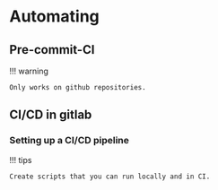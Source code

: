 # Automating

## Pre-commit-CI

!!! warning

    Only works on github repositories.

## CI/CD in gitlab

### Setting up a CI/CD pipeline

!!! tips

    Create scripts that you can run locally and in CI.
